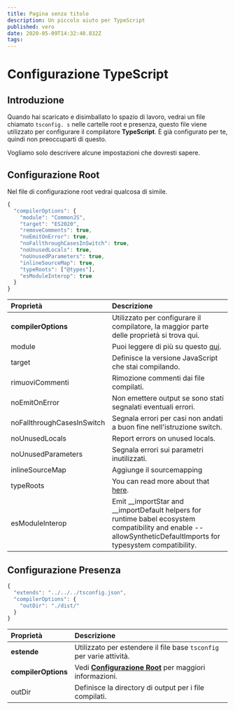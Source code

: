 ```yaml
---
title: Pagina senza titolo
description: Un piccolo aiuto per TypeScript
published: vero
date: 2020-05-09T14:32:40.832Z
tags:
---
```


# Configurazione TypeScript

## Introduzione

Quando hai scaricato e disimballato lo spazio di lavoro, vedrai un file chiamato `tsconfig. s` nelle cartelle root e presenza, questo file viene utilizzato per configurare il compilatore **TypeScript**. È già configurato per te, quindi non preoccuparti di questo.

Vogliamo solo descrivere alcune impostazioni che dovresti sapere.

## Configurazione Root

Nel file di configurazione root vedrai qualcosa di simile.

```javascript
{
  "compilerOptions": {
    "module": "CommonJS",
    "target": "ES2020",
    "removeComments": true,
    "noEmitOnError": true,
    "noFallthroughCasesInSwitch": true,
    "noUnusedLocals": true,
    "noUnusedParameters": true,
    "inlineSourceMap": true,
    "typeRoots": ["@types"],
    "esModuleInterop": true
  }
}
```

| Proprietà                  | Descrizione                                                                                                                                                         |
|:-------------------------- |:------------------------------------------------------------------------------------------------------------------------------------------------------------------- |
| **compilerOptions**        | Utilizzato per configurare il compilatore, la maggior parte delle proprietà si trova qui.                                                                           |
| module                     | Puoi leggere di più su questo [qui](https://www.typescriptlang.org/docs/handbook/modules.html).                                                                     |
| target                     | Definisce la versione JavaScript che stai compilando.                                                                                                               |
| rimuoviCommenti            | Rimozione commenti dai file compilati.                                                                                                                              |
| noEmitOnError              | Non emettere output se sono stati segnalati eventuali errori.                                                                                                       |
| noFallthroughCasesInSwitch | Segnala errori per casi non andati a buon fine nell'istruzione switch.                                                                                              |
| noUnusedLocals             | Report errors on unused locals.                                                                                                                                     |
| noUnusedParameters         | Segnala errori sui parametri inutilizzati.                                                                                                                          |
| inlineSourceMap            | Aggiunge il sourcemapping                                                                                                                                           |
| typeRoots                  | You can read more about that [here](https://www.typescriptlang.org/docs/handbook/tsconfig-json.html#types-typeroots-and-types).                                     |
| esModuleInterop            | Emit __importStar and __importDefault helpers for runtime babel ecosystem compatibility and enable --allowSyntheticDefaultImports for typesystem compatibility. |

## Configurazione Presenza

```javascript
{
  "extends": "../../../tsconfig.json",
  "compilerOptions": {
    "outDir": "./dist/"
  }
}
```

| Proprietà           | Descrizione                                                                                          |
|:------------------- |:---------------------------------------------------------------------------------------------------- |
| **estende**         | Utilizzato per estendere il file base `tsconfig` per varie attività.                                 |
| **compilerOptions** | Vedi [**Configurazione Root**](/dev/presence/tsconfig#root-configuration) per maggiori informazioni. |
| outDir              | Definisce la directory di output per i file compilati.                                               |
